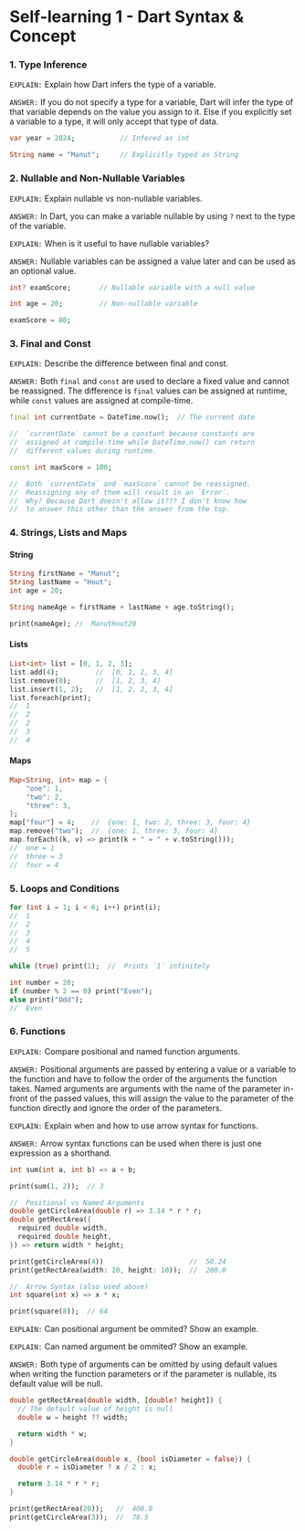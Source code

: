 # Self-learning 1 - Dart Syntax & Concept

### 1. Type Inference
`EXPLAIN:` Explain how Dart infers the type of a variable.

`ANSWER:` If you do not specify a type for a variable, Dart will infer the type of that variable depends on the value you assign to it. Else if you explicitly set a variable to a type, it will only accept that type of data.
```dart
var year = 2024;           // Infered as int

String name = "Manut";     // Explicitly typed as String
```

### 2. Nullable and Non-Nullable Variables

`EXPLAIN:` Explain nullable vs non-nullable variables.

`ANSWER:` In Dart, you can make a variable nullable by using `?` next to the type of the variable.

`EXPLAIN:` When is it useful to have nullable variables?

`ANSWER:` Nullable variables can be assigned a value later and can be used as an optional value.

```dart
int? examScore;       // Nullable variable with a null value

int age = 20;         // Non-nullable variable

examScore = 80;
```

### 3. Final and Const

`EXPLAIN:` Describe the difference between final and const.

`ANSWER:` Both `final` and `const` are used to declare a fixed value and cannot be reassigned. The difference is `final` values can be assigned at runtime, while `const` values are assigned at compile-time.

```dart
final int currentDate = DateTime.now();  // The current date

//  `currentDate` cannot be a constant because constants are
//  assigned at compile-time while DateTime.now() can return
//  different values during runtime.

const int maxScore = 100;

//  Both `currentDate` and `maxScore` cannot be reassigned.
//  Reassigning any of them will result in an `Error`.
//  Why? Because Dart doesn't allow it??? I don't know how
//  to answer this other than the answer from the top.
```

### 4. Strings, Lists and Maps

#### String

```dart
String firstName = "Manut";
String lastName = "Hout";
int age = 20;

String nameAge = firstName + lastName + age.toString();

print(nameAge); //  ManutHout20
```
#### Lists
```dart
List<int> list = [0, 1, 2, 3];
list.add(4);         //  [0, 1, 2, 3, 4]
list.remove(0);      //  [1, 2, 3, 4]
list.insert(1, 2);   //  [1, 2, 2, 3, 4]
list.foreach(print);
//  1
//  2
//  2
//  3
//  4
```
#### Maps
```dart
Map<String, int> map = {
    "one": 1,
    "two": 2,
    "three": 3,
};
map["four"] = 4;    //  {one: 1, two: 2, three: 3, four: 4}
map.remove("two");  //  {one: 1, three: 3, four: 4}
map.forEach((k, v) => print(k + " = " + v.toString()));
//  one = 1
//  three = 3
//  four = 4
```

### 5. Loops and Conditions

```dart
for (int i = 1; i < 6; i++) print(i);
//  1
//  2
//  3
//  4
//  5

while (true) print(1);  //  Prints `1` infinitely

int number = 20;
if (number % 2 == 0) print("Even");
else print("Odd");
//  Even
```

### 6. Functions

`EXPLAIN:` Compare positional and named function arguments.

`ANSWER:` Positional arguments are passed by entering a value or a variable to the function and have to follow the order of the arguments the function takes. Named arguments are arguments with the name of the parameter in-front of the passed values, this will assign the value to the parameter of the function directly and ignore the order of the parameters.

`EXPLAIN:` Explain when and how to use arrow syntax for functions.

`ANSWER:` Arrow syntax functions can be used when there is just one expression as a shorthand.

```dart
int sum(int a, int b) => a + b;

print(sum(1, 2));  // 3

//  Positional vs Named Arguments
double getCircleArea(double r) => 3.14 * r * r;
double getRectArea({
  required double width,
  required double height,
}) => return width * height;

print(getCircleArea(4))                     //  50.24
print(getRectArea(width: 20, height: 10));  //  200.0

//  Arrow Syntax (also used above)
int square(int x) => x * x;

print(square(8));  // 64
```

`EXPLAIN:` Can positional argument be ommited? Show an example.

`EXPLAIN:` Can named argument be ommited? Show an example.

`ANSWER:` Both type of arguments can be omitted by using default values when writing the function parameters or if the parameter is nullable, its default value will be null.

```dart
double getRectArea(double width, [double? height]) {
  // The default value of height is null
  double w = height ?? width;

  return width * w;
}

double getCircleArea(double x, {bool isDiameter = false}) {
  double r = isDiameter ? x / 2 : x;

  return 3.14 * r * r;
}

print(getRectArea(20));   //  400.0
print(getCircleArea(3));  //  78.5
```
